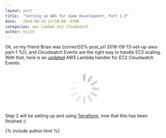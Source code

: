 ```yaml
---
layout: post
title:  "Setting up AWS for Game Development, Part 1.5"
date:   2016-09-29 13:50:00 -0700
categories: aws lambda ec2 cloudwatch
author: keith
---
```


Ok, so my friend Brian was [correct]({% post_url 2016-09-13-set-up-aws-part-1 %}), and Cloudwatch Events are the right way to handle EC2 scaling. 
 With that, here is an [updated](https://github.com/SeismicGames/lambda_cloudwatch_ec2_events) AWS Lambda handler for EC2 Cloudwatch Events:
 
<div class="project-wrapper">
    <p align="center">
        <img src="/img/loader.gif" />
    </p>
</div>

<script type="text/javascript">
$( document ).ready(function() {
    var req_data = {"githuburl": "https://raw.githubusercontent.com/SeismicGames/lambda_cloudwatch_ec2_events/master/README.md"};
    
    $.ajax({
        url: 'https://1r6a82hlr0.execute-api.us-east-1.amazonaws.com/prod/parse',
        method: 'POST',
        data: JSON.stringify(req_data),
        dataType: 'json',
        crossDomain: true,
        headers: {
            'X-Api-Key': 'QGTJTaLhDM8dNi11TC0vCwEIX7luKWM8NKChBrN4'
        },
        contentType: 'application/json',
        success: function(data) {
            $(".project-wrapper").html(data.value);
            $(".project-wrapper").find("pre").addClass("prettyprint");
            prettyPrint();
        }
    });
});
</script>

Step 2 will be setting up and using [Terraform](https://www.terraform.io/), now that this has been finished :)

{% include author.html %}
